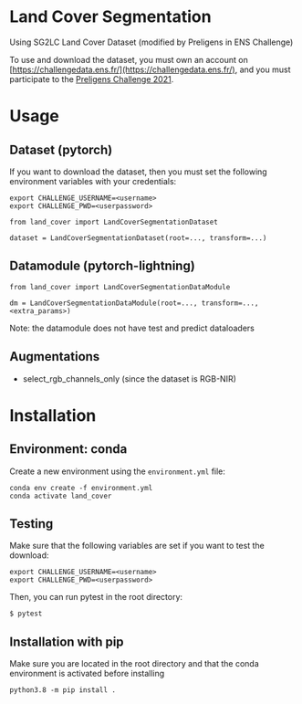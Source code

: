 # Land Cover Segmentation 

Using SG2LC Land Cover Dataset (modified by Preligens in ENS Challenge) <br>

To use and download the dataset, you must own an account on [https://challengedata.ens.fr/](https://challengedata.ens.fr/), and you must participate to the [Preligens Challenge 2021](https://challengedata.ens.fr/participants/challenges/48/).

# Usage

## Dataset (pytorch)
If you want to download the dataset, then you must set the following environment variables with your credentials: <br>
```
export CHALLENGE_USERNAME=<username>
export CHALLENGE_PWD=<userpassword>
```

```
from land_cover import LandCoverSegmentationDataset

dataset = LandCoverSegmentationDataset(root=..., transform=...)
```

## Datamodule (pytorch-lightning)
```
from land_cover import LandCoverSegmentationDataModule

dm = LandCoverSegmentationDataModule(root=..., transform=..., <extra_params>)
```

Note: the datamodule does not have test and predict dataloaders

## Augmentations
- select_rgb_channels_only (since the dataset is RGB-NIR)


# Installation
## Environment: conda
Create a new environment using the `environment.yml` file:
```
conda env create -f environment.yml
conda activate land_cover
```

## Testing

Make sure that the following variables are set if you want to test the download:
```
export CHALLENGE_USERNAME=<username>
export CHALLENGE_PWD=<userpassword>
```

Then, you can run pytest in the root directory:
```
$ pytest
```

## Installation with pip
Make sure you are located in the root directory and that the conda environment is activated before installing
```
python3.8 -m pip install .
```
